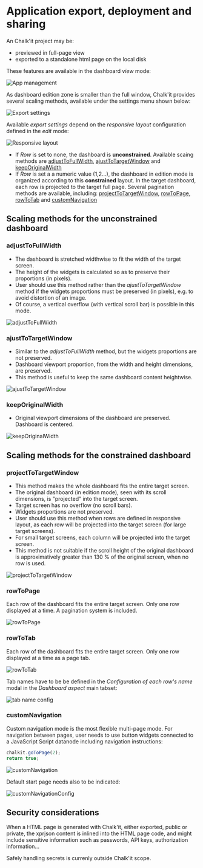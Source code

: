 # Application export, deployment and sharing

An Chalk'it project may be:

- previewed in full-page view
- exported to a standalone html page on the local disk

These features are available in the dashboard _view_ mode:

![App management](./png/app-management.png "App management")

As dashboard edition zone is smaller than the full window, Chalk'it provides several scaling methods, available under the settings menu shown below:

![Export settings](./png/export-settings.png "Export settings")

Available _export settings_ depend on the _responsive layout_ configuration defined in the _edit_ mode:

![Responsive layout](./png/dashboard-layout.png "Responsive layout")

- If _Row_ is set to none, the dashboard is **unconstrained**. Available scaing methods are [adjustToFullWidth](#adjusttofullwidth), [ajustToTargetWindow](#ajusttotargetwindow) and [keepOriginalWidth](#keeporiginalwidth)
- If _Row_ is set a a numeric value (1,2...), the dashboard in edition mode is organized according to this **constrained** layout. In the target dashboard, each row is projected to the target full page. Several pagination methods are available, including: [projectToTargetWindow](#projecttotargetwindow), [rowToPage](#rowtopage), [rowToTab](#rowtotab) and [customNavigation](#customnavigation)

## Scaling methods for the unconstrained dashboard

### adjustToFullWidth

- The dashboard is stretched widthwise to fit the width of the target screen.
- The height of the widgets is calculated so as to preserve their proportions (in pixels).
- User should use this method rather than the _ajustToTargetWindow_ method if the widgets proportions must be preserved (in pixels), e.g. to avoid distortion of an image.
- Of course, a vertical overflow (with vertical scroll bar) is possible in this mode.

![adjustToFullWidth](./png/adjustToFullWidth.png "adjustToFullWidth")

### ajustToTargetWindow

- Similar to the _adjustToFullWidth_ method, but the widgets proportions are not preserved.
- Dashboard viewport proportion, from the width and height dimensions, are preserved.
- This method is useful to keep the same dashboard content heightwise.

![ajustToTargetWindow](./png/ajustToTargetWindow.png "ajustToTargetWindow")

### keepOriginalWidth

- Original viewport dimensions of the dashboard are preserved. Dashboard is centered.

![keepOriginalWidth](./png/keepOriginalWidth.png "keepOriginalWidth")

## Scaling methods for the constrained dashboard

### projectToTargetWindow

- This method makes the whole dashboard fits the entire target screen.
- The original dashboard (in edition mode), seen with its scroll dimensions, is "projected" into the target screen.
- Target screen has no overflow (no scroll bars).
- Widgets proportions are not preserved.
- User should use this method when rows are defined in responsive layout, as each row will be projected into the target screen (for large target screens).
- For small target screens, each column will be projected into the target screen.
- This method is not suitable if the scroll height of the original dashboard is approximatively greater than 130 % of the original screen, when no row is used.

![projectToTargetWindow](./png/projectToTargetWindow.png "projectToTargetWindow")

### rowToPage

Each row of the dashboard fits the entire target screen. Only one row displayed at a time. A pagination system is included.

![rowToPage](./png/rowToPage.png "rowToPage")

### rowToTab

Each row of the dashboard fits the entire target screen. Only one row displayed at a time as a page tab.

![rowToTab](./png/rowToTab.png "rowToTab")

Tab names have to be be defined in the _Configuration of each row's name_ modal in the _Dashboard aspect_ main tabset:

![tab name config](./png/tab-name-config.png "tab name config")

### customNavigation

Custom navigation mode is the most flexible multi-page mode. For navigation between pages, user needs to use button widgets connected to a JavaScript Script datanode including navigation instructions:

```JavaScript
chalkit.goToPage(2);
return true;
```

![customNavigation](./png/customNavigation.png "customNavigation")

Default start page needs also to be indicated:

![customNavigationConfig](./png/customNavigationConfig.png "customNavigationConfig")

## Security considerations

When a HTML page is generated with Chalk'it, either exported, public or private, the xprjson content is inlined into the HTML page code, and might include sensitive information such as passwords, API keys, authorization information...

Safely handling secrets is currenly outside Chalk'it scope.
